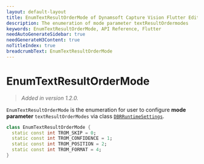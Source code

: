 ```yaml
---
layout: default-layout
title: EnumTextResultOrderMode of Dynamsoft Capture Vision Flutter Edition
description: The enumeration of mode parameter textResultOrdermodes
keywords: EnumTextResultOrderMode, API Reference, Flutter
needAutoGenerateSidebar: true
needGenerateH3Content: true
noTitleIndex: true
breadcrumbText: EnumTextResultOrderMode
---
```


# EnumTextResultOrderMode

> *Added in version 1.2.0.*

`EnumTextResultOrderMode` is the enumeration for user to configure **mode parameter** `textResultOrderModes` via class [`DBRRuntimeSettings`](class-dbr-runtime-settings.md).

```dart
class EnumTextResultOrderMode {
  static const int TROM_SKIP = 0;
  static const int TROM_CONFIDENCE = 1;
  static const int TROM_POSITION = 2;
  static const int TROM_FORMAT = 4;
}
```
